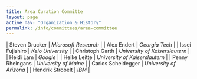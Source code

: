 ```yaml
---
title: Area Curation Committe
layout: page
active_nav: "Organization & History"
permalink: /info/committees/area-committee
---
```


| Steven Drucker | *Microsoft Research* |
| Alex Endert | *Georgia Tech* |
| Issei Fujishiro | *Keio University* |
| Christoph Garth | *University of Kaiserslautern* |
| Heidi Lam | *Google* |
| Heike Leitte | *University of Kaiserslautern* |
| Penny Rheingans | *University of Maine* |
| Carlos Scheidegger | *University of Arizona* |
| Hendrik Strobelt | *IBM* |
